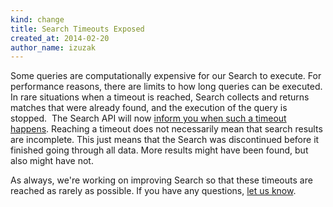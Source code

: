 ```yaml
---
kind: change
title: Search Timeouts Exposed
created_at: 2014-02-20
author_name: izuzak
---
```


Some queries are computationally expensive for our Search to execute. For performance reasons, there are limits to how long queries can be executed. In rare situations when a timeout is reached, Search collects and returns matches that were already found, and the execution of the query is stopped.
​
The Search API will now [inform you when such a timeout happens](/v3/search/#timeouts). Reaching a timeout does not necessarily mean that search results are incomplete. This just means that the Search was discontinued before it finished going through all data. More results might have been found, but also might have not.

As always, we're working on improving Search so that these timeouts are reached as rarely as possible. If you have any questions, [let us know](https://github.com/contact?form%5Bsubject%5D=APIv3).
